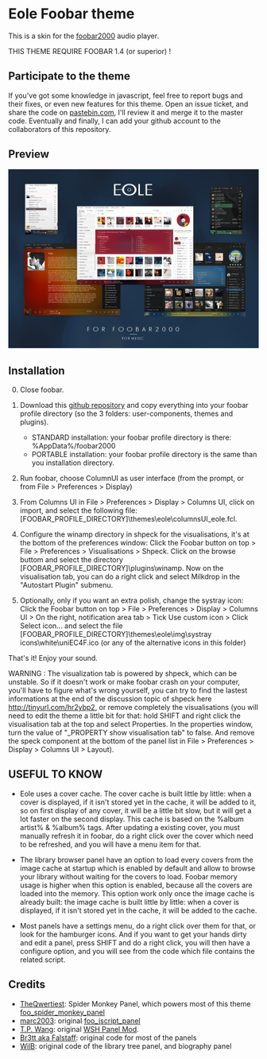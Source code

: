 # Eole Foobar theme

This is a skin for the [foobar2000](https://www.foobar2000.org) audio player.

THIS THEME REQUIRE FOOBAR 1.4 (or superior) !

## Participate to the theme

If you've got some knowledge in javascript, feel free to report bugs and their fixes, or even new features for this theme. Open an issue ticket, and share the code on [pastebin.com](https://www.pastebin.com), I'll review it and merge it to the master code. Eventually and finally, I can add your github account to the collaborators of this repository.

## Preview

![alt text](https://raw.githubusercontent.com/Ottodix/Eole-foobar-theme/master/preview.png)

## Installation

0. Close foobar.

1. Download this [github repository](https://github.com/Ottodix/Eole-foobar-theme/zipball/master/) and copy everything into your foobar profile directory (so the 3 folders: user-components, themes and plugins).
   - STANDARD installation: your foobar profile directory is there: %AppData%/foobar2000
   - PORTABLE installation: your foobar profile directory is the same than you installation directory.

2. Run foobar, choose ColumnUI as user interface (from the prompt, or from File > Preferences > Display)

3. From Columns UI in File > Preferences > Display > Columns UI, click on import, and select the following file: [FOOBAR_PROFILE_DIRECTORY]\themes\eole\columnsUI_eole.fcl.

4. Configure the winamp directory in shpeck for the visualisations, it's at the bottom of the preferences window: Click the Foobar button on top > File > Preferences > Visualisations > Shpeck. Click on the browse buttom and select the directory [FOOBAR_PROFILE_DIRECTORY]\plugins\winamp. Now on the visualisation tab, you can do a right click and select Milkdrop in the "Autostart Plugin" submenu.

5. Optionally, only if you want an extra polish, change the systray icon: Click the Foobar button on top > File > Preferences > Display > Columns UI > On the right, notification area tab > Tick Use custom icon > Click Select icon... and select the file [FOOBAR_PROFILE_DIRECTORY]\themes\eole\img\systray icons\white\uniEC4F.ico (or any of the alternative icons in this folder)

That's it! Enjoy your sound.

WARNING : The visualization tab is powered by shpeck, which can be unstable. So if it doesn't work or make foobar crash on your computer, you'll have to figure what's wrong yourself, you can try to find the lastest informations at the end of the discussion topic of shpeck here http://tinyurl.com/hr2ybp2, or remove completely the visualisations (you will need to edit the theme a little bit for that: hold SHIFT and right click the visualisation tab at the top and select Properties. In the properties window, turn the value of "_PROPERTY show visualisation tab" to false. And remove the speck component at the bottom of the panel list in File > Preferences > Display > Columns UI > Layout).

## USEFUL TO KNOW

- Eole uses a cover cache. The cover cache is built little by little: when a cover is displayed, if it isn't stored yet in the cache, it will be added to it, so on first display of any cover, it will be a little bit slow, but it will get a lot faster on the second display. This cache is based on the %album artist% & %album% tags. After updating a existing cover, you must manually refresh it in foobar, do a right click over the cover which need to be refreshed, and you will have a menu item for that.

- The library browser panel have an option to load every covers from the image cache at startup which is enabled by default and allow to browse your library without waiting for the covers to load. Foobar memory usage is higher when this option is enabled, because all the covers are loaded into the memory. This option work only once the image cache is already built: the image cache is built little by little: when a cover is displayed, if it isn't stored yet in the cache, it will be added to the cache.

- Most panels have a settings menu, do a right click over them for that, or look for the hamburger icons. And if you want to get your hands dirty and edit a panel, press SHIFT and do a right click, you will then have a configure option, and you will see from the code which file contains the related script.

## Credits
- [TheQwertiest](https://github.com/TheQwertiest): Spider Monkey Panel, which powers most of this theme [foo_spider_monkey_panel](https://github.com/TheQwertiest/foo_spider_monkey_panel)
- [marc2003](https://github.com/marc2k3): original [foo_jscript_panel](https://github.com/marc2k3/foo_jscript_panel)
- [T.P. Wang](https://hydrogenaud.io/index.php?action=profile;u=44175): original [WSH Panel Mod](https://code.google.com/archive/p/foo-wsh-panel-mod).
- [Br3tt aka Falstaff](https://www.deviantart.com/br3tt): original code for most of the panels
- [WilB](https://hydrogenaud.io/index.php?action=profile;u=33113): original code of the library tree panel, and biography panel
